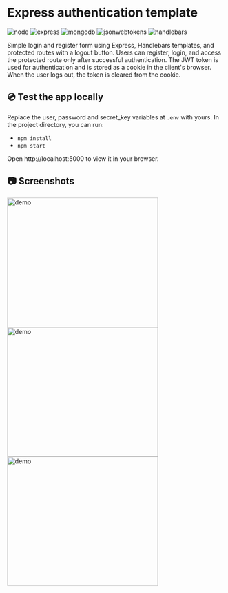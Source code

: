 # Express authentication template
<img src="https://img.shields.io/badge/Node.js-43853D?style=for-the-badge&logo=node.js&logoColor=white" alt="node" style="max-width: 100%;"> <img src="https://img.shields.io/badge/Express-000000?style=for-the-badge&logo=express&logoColor=white" alt="express" style="max-width: 100%;"> <img src="https://img.shields.io/badge/MongoDB-47A248?style=for-the-badge&logo=mongodb&logoColor=white" alt="mongodb" style="max-width: 100%;"> <img src="https://img.shields.io/badge/JWT-000000?style=for-the-badge&logo=jsonwebtokens&logoColor=white" alt="jsonwebtokens" style="max-width: 100%;"> <img src="https://img.shields.io/badge/handlebars-AF4B0C?style=for-the-badge&logo=handlebarsdotjs&logoColor=white" alt="handlebars" style="max-width: 100%;">

Simple login and register form using Express, Handlebars templates, and protected routes with a logout button. Users can register, login, and access the protected route only after successful authentication. The JWT token is used for authentication and is stored as a cookie in the client's browser. When the user logs out, the token is cleared from the cookie.

## 💿 Test the app locally

Replace the user, password and secret_key variables at `.env` with yours. In the project directory, you can run:

- `npm install`
- `npm start`

Open http://localhost:5000 to view it in your browser.

## 📷 Screenshots
<img src="https://github.com/JoelEncinas/express-mongoose-jwt-auth/blob/main/demo_img/register.PNG" alt="demo" width="350" height="300"/> <img src="https://github.com/JoelEncinas/express-mongoose-jwt-auth/blob/main/demo_img/login.PNG" alt="demo" width="350" height="300"/> <img src="https://github.com/JoelEncinas/express-mongoose-jwt-auth/blob/main/demo_img/protected.PNG" alt="demo" width="350" height="300"/>

